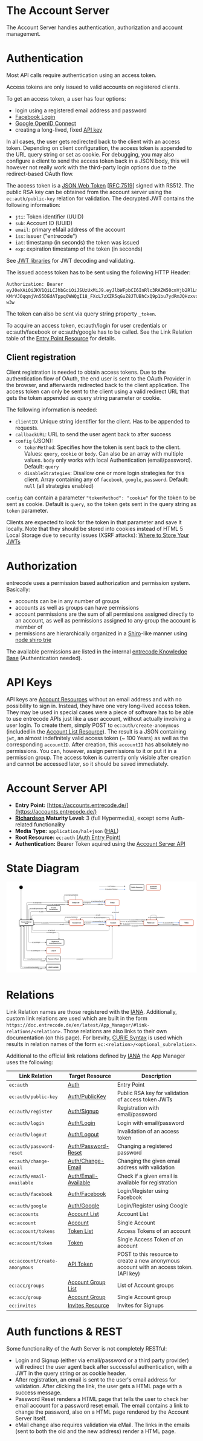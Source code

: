 # The Account Server

The Account Server handles authentication, authorization and account management.

# Authentication
Most API calls require authentication using an access token.

Access tokens are only issued to valid accounts on registered clients. 

To get an access token, a user has four options:

- login using a registered email address and password
- [Facebook Login](https://developers.facebook.com/docs/facebook-login/v2.4)
- [Google OpenID Connect](https://developers.google.com/identity/protocols/OpenIDConnect)
- creating a long-lived, fixed [API key](#api-keys)

In all cases, the user gets redirected back to the client with an access token. Depending on client configuration, the access token is appended to the URL query string or set as cookie. For debugging, you may also configure a client to send the access token back in a JSON body, this will however not really work with the third-party login options due to the redirect-based OAuth flow.

The access token is a [JSON Web Token](http://jwt.io/) [[RFC 7519](https://tools.ietf.org/html/rfc751e9)] signed with RS512. The public RSA key can be obtained from the account server using the `ec:auth/public-key` relation for validation. The decrypted JWT contains the following information:

- `jti`: Token identifier (UUID)
- `sub`: Account ID (UUID)
- `email`: primary eMail address of the account
- `iss`: issuer ("entrecode")
- `iat`: timestamp (in seconds) the token was issued
- `exp`: expiration timestamp of the token (in seconds)

See [JWT libraries](http://jwt.io/#libraries) for JWT decoding and validating.

The issued access token has to be sent using the following HTTP Header:

    Authorization: Bearer eyJ0eXAiOiJKV1QiLCJhbGciOiJSUzUxMiJ9.eyJlbWFpbCI6InRlc3RAZW50cmVjb2RlLmRlIiwianRpIjoiYjQ0MDE5ODAtODkwOC00OWIyLWE4YjQtYTBjOGI4OWQ2Nzk2IiwiaWF0IjoxNDQwNDk0MTI0LCJleHAiOjE0NDA0OTc3MjQsImlzcyI6ImVudHJlY29kZSIsInN1YiI6IjA3MDBkYWNlLTA1YTgtNDk2Zi05YTFhLTIwYTdmODQ4ODQ5NiJ9.O3HPjePx1uHsA4QyOAer3za0JrxpH_WiKV__9eTTD_2CwlGp2Mjv03wG49mdg_NQUIPFAISqJZMZTiTI0S3hPVYQ1N5_zhqSyWE29OJlCD0yFbcZIEglyydYydBhtj9yPgNhhjCKSSKjrTWqXlBV-KMrVJOqqmjVn55DEdATppqOWWQgI18_FXcL7zXZR5qGuZ8JTUBhCxQ9p1bu7ydRmJQHzxvoqfb_IN6sc6QycsOMs6pSrdatGK0GTFjyjvR1EWBaPgyTQo90Q0o9l7dLTQoueqdkzNH7A0BiRgGiqB775DeEBpGoO5oJYjVQGo7IcdKwIBKNV8WRvgecwT-w3w
    
The token can also be sent via query string property `_token`.
    
To acquire an access token, ec:auth/login for user credentials or ec:auth/facebook or ec:auth/google has to be called. See the Link Relation table of the [Entry Point Resource](resources/auth/#entry-point) for details.

## Client registration
Client registration is needed to obtain access tokens. Due to the authentication flow of OAuth, the end user is sent to the OAuth Provider in the browser, and afterwards redirected back to the client application. The access token can only be sent to the client using a valid redirect URL that gets the token appended as query string parameter or cookie.

The following information is needed:

- `clientID`: Unique string identifier for the client. Has to be appended to requests.
- `callbackURL`: URL to send the user agent back to after success
- `config` (JSON):
    - `tokenMethod`: Specifies how the token is sent back to the client. Values: `query`, `cookie` or `body`. Can also be an array with multiple values. `body` only works with local Authentication (email/password). Default: `query`
    - `disableStrategies`: Disallow one or more login strategies for this client. Array containing any of `facebook`, `google`, `password`. Default: `null` (all strategies enabled)

`config` can contain a parameter `"tokenMethod": "cookie"` for the token to be sent as cookie. Default is `query`, so the token gets sent in the query string as `token` parameter.

Clients are expected to look for the token in that parameter and save it locally. Note that they should be stored into cookies instead of HTML 5 Local Storage due to security issues (XSRF attacks): [Where to Store Your JWTs](https://stormpath.com/blog/where-to-store-your-jwts-cookies-vs-html5-web-storage/)

# Authorization
entrecode uses a permission based authorization and permission system. Basically:

- accounts can be in any number of groups
- accounts as well as groups can have permissions
- account permissions are the sum of all permissions assigned directly to an account, as well as permissions assigned to any group the account is member of
- permissions are hierarchically organized in a [Shiro](http://shiro.apache.org/permissions.html)-like manner using [node shiro trie](https://github.com/entrecode/node-shiro-trie)

The available permissions are listed in the internal [entrecode Knowledge Base](https://confluence.entrecode.de/display/KB/Permissions) (Authentication needed).

# API Keys
API keys are [Account Resources](resources/account/) without an email address and with no possibility to sign in. Instead, they have one very long-lived access token. They may be used in special cases were a piece of software has to be able to use entrecode APIs just like a user account, without actually involving a user login. To create them, simply POST to `ec:auth/create-anonymous` (included in the [Account List Resource](resources/account/#list)). The result is a JSON containing `jwt`, an almost indefinitely valid access token (~ 100 Years) as well as the corresponding `accountID`. After creation, this `accountID` has absolutely no permissions. You can, however, assign permissions to it or put it in a permission group. The access token is currently only visible after creation and cannot be accessed later, so it should be saved immediately.

# Account Server API

* **Entry Point:** [https://accounts.entrecode.de/](https://accounts.entrecode.de/)
* **[Richardson](http://martinfowler.com/articles/richardsonMaturityModel.html) Maturity Level:** 3 (full Hypermedia), except some Auth-related functionality
* **Media Type:** `application/hal+json` ([HAL](https://tools.ietf.org/html/draft-kelly-json-hal-06))
* **Root Resource:** `ec:auth` [(Auth Entry Point)](resources/auth/)
* **Authentication:** Bearer Token aquired using the [Account Server API](#authentication)

# State Diagram

[![State Diagram](img/statediagram-acc.svg)](img/statediagram-acc.svg)

# Relations

Link Relation names are those registered with the [IANA](http://www.iana.org/assignments/link-relations/link-relations.xhtml). Additionally, custom link relations are used which are built in the form `https://doc.entrecode.de/en/latest/App_Manager/#link-relations/<relation>`. Those relations are also links to their own documentation (on this page). 
For brevity, [CURIE Syntax](http://www.w3.org/TR/curie/) is used which results in relation names of the form `ec:<relation>/<optional_subrelation>`. 

Additional to the official link relations defined by [IANA](http://www.iana.org/assignments/link-relations/link-relations.xhtml) the App Manager uses the following:


| Link Relation             | Target Resource                               | Description |
|---------------------------|-----------------------------------------------------------|-------------|
| <a name="relation-auth"></a>`ec:auth`                  | [Auth](resources/auth/)                          | Entry Point|
|<a name="relation-auth/public-key"></a>`ec:auth/public-key`| [Auth/PublicKey](resources/auth/#public-key)  | Public RSA key for validation of access token JWTs |
|<a name="relation-auth/register"></a>`ec:auth/register`| [Auth/Signup](resources/auth/#signup) | Registration with email/password |
|<a name="relation-auth/login"></a>`ec:auth/login`| [Auth/Login](resources/auth/#login) | Login with email/password |
|<a name="relation-auth/logout"></a>`ec:auth/logout`| [Auth/Logout](resources/auth/#logout) | Invalidation of an access token |
|<a name="relation-auth/password-reset"></a>`ec:auth/password-reset`| [Auth/Password-Reset](resources/auth/#password-reset) | Changing a registered password |
|<a name="relation-auth/change-email"></a>`ec:auth/change-email`| [Auth/Change-Email](resources/auth/#change-email-address) | Changing the given email address with validation |
|<a name="relation-auth/email-available"></a>`ec:auth/email-available`| [Auth/Email-Available](resources/auth/#email-available) | Check if a given email is available for registration |
|<a name="relation-auth/facebook"></a>`ec:auth/facebook`| [Auth/Facebook](resources/auth/#googlefacebook-login) | Login/Register using Facebook |
|<a name="relation-auth/google"></a>`ec:auth/google`| [Auth/Google](resources/auth/#googlefacebook-login) | Login/Register using Google |
|<a name="relation-accounts"></a>`ec:accounts`| [Account List](resources/account/#list) | Account List |
|<a name="relation-account"></a>`ec:account`| [Account](resources/account/#single-account) | Single Account |
|<a name="relation-account/tokens"></a>`ec:account/tokens`| [Token List](resources/token/#list) | Access Tokens of an account |
|<a name="relation-account/token"></a>`ec:account/token`| [Token](resources/token/#single-token) | Single Access Token of an account |
|<a name="relation-account/create-anonymous"></a>`ec:account/create-anonymous`| [API Token](resources/auth/#api-token-anonymous-user) | POST to this resource to create a new anonymous account with an access token. (API key) |
|<a name="relation-acc/groups"></a>`ec:acc/groups`|[Account Group List](resources/group/#list) | List of Account groups |
|<a name="relation-acc/group"></a>`ec:acc/group`|[Account Group](resources/group/#list) | Single Account group |
|<a name="relation-invites"></a>`ec:invites`|[Invites Resource](resources/invite/) | Invites for Signups|

# Auth functions & REST

Some functionality of the Auth Server is not completely RESTful:

- Login and Signup (either via email/password or a third party provider) will redirect the user agent back after successful authentication, with a JWT in the query string or as cookie header.
- After registration, an email is sent to the user's email address for validation. After clicking the link, the user gets a HTML page with a success message.
- Password Reset renders a HTML page that tells the user to check her email account for a password reset email. The email contains a link to change the password, also on a HTML page rendered by the Account Server itself.
- eMail change also requires validation via eMail. The links in the emails (sent to both the old and the new address) render a HTML page.
